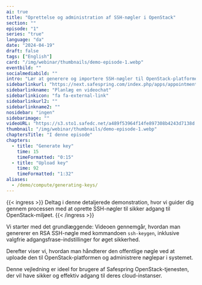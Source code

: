 ```yaml
---
ai: true
title: "Oprettelse og administration af SSH-nøgler i OpenStack"
section: ""
episode: "1"
series: "true"
language: "da"
date: "2024-04-19"
draft: false
tags: ["English"]
card: "/img/webinar/thumbnails/demo-episode-1.webp"
eventbild: ""
socialmediabild: ""
intro: "Lær at generere og importere SSH-nøgler til OpenStack-platformen med denne trin-for-trin videovejledning."
sidebarlinkurl: "https://next.safespring.com/index.php/apps/appointments/embed/VOZl8W1TrMMEFQ%3D%3D/form"
sidebarlinkname: "Planlæg en videochat"
sidebarlinkicon: "fa fa-external-link"
sidebarlinkurl2: ""
sidebarlinkname2: ""
nosidebar: "ingen"
sidebarimage: ""
videoURL: "https://s3.sto1.safedc.net/a489f53964f14fe897308b4243d7138d:processedvideos/safespring-demo-episode-1-generating-key_2/master.m3u8"
thumbnail: "/img/webinar/thumbnails/demo-episode-1.webp"
chaptersTitle: "I denne episode"
chapters:
  - title: "Generate key"
    time: 15
    timeFormatted: "0:15"
  - title: "Upload key"
    time: 92
    timeFormatted: "1:32"
aliases:
  - /demo/compute/generating-keys/
---
```

{{< ingress >}}
Deltag i denne detaljerede demonstration, hvor vi guider dig gennem processen med at oprette SSH-nøgler til sikker adgang til OpenStack-miljøet.
{{< /ingress >}}

Vi starter med det grundlæggende: Videoen gennemgår, hvordan man genererer en RSA SSH-nøgle med kommandoen `ssh-keygen`, inklusive valgfrie adgangsfrase-indstillinger for øget sikkerhed.

Derefter viser vi, hvordan man håndterer den offentlige nøgle ved at uploade den til OpenStack-platformen og administrere nøglepar i systemet.

Denne vejledning er ideel for brugere af Safespring OpenStack-tjenesten, der vil have sikker og effektiv adgang til deres cloud-instanser.